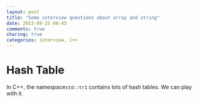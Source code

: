 ```yaml
---
layout: post
title: "Some interview questions about array and string"
date: 2013-08-25 08:43
comments: true
sharing: true
categories: interview, C++
---
```


Hash Table
===========
In C++, the namespace``std::tr1`` contains lots of hash tables. We can play
with it.


